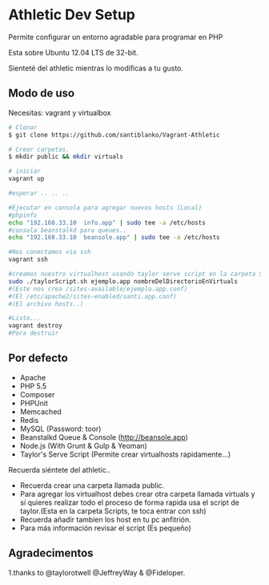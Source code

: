 # Athletic Dev Setup

Permite configurar un entorno agradable para programar en PHP

Esta sobre Ubuntu 12.04 LTS de 32-bit.

Sienteté del athletic mientras lo modificas a tu gusto.


## Modo de uso

Necesitas: vagrant y virtualbox

```bash
# Clonar
$ git clone https://github.com/santiblanko/Vagrant-Athletic

# Crear carpetas.
$ mkdir public && mkdir virtuals

# iniciar
vagrant up

#esperar .. .. ..

#Ejecutar en consola para agregar nuevos hosts (Local)
#phpinfo
echo "192.168.33.10  info.app" | sudo tee -a /etc/hosts
#consola beanstalkd para queues..
echo "192.168.33.10  beansole.app" | sudo tee -a /etc/hosts

#Nos conectamos via ssh
vagrant ssh

#creamos nuestro virtualhost usando taylor serve script en la carpeta Scripts
sudo ./taylorScript.sh ejemplo.app nombreDelDirectorioEnVirtuals
#(Este nos crea /sites-available/ejemplo.app.conf)
#(El /etc/apache2/sites-enabled/santi.app.conf)
#(El archivo hosts..)

#Listo...
vagrant destroy
#Para destruir

```



## Por defecto

- Apache
- PHP 5.5
- Composer
- PHPUnit
- Memcached
- Redis
- MySQL (Password: toor)
- Beanstalkd Queue & Console (http://beansole.app)
- Node.js (With Grunt & Gulp & Yeoman)
- Taylor's Serve Script (Permite crear virtualhosts rapidamente...)

Recuerda siéntete del athletic..

 - Recuerda crear una carpeta llamada public.
 - Para agregar los virtualhost debes crear otra carpeta llamada virtuals y
   si quieres realizar todo el proceso de forma rapida usa el script de taylor.(Esta en la carpeta Scripts, te toca entrar con ssh)
 - Recuerda añadir tambien los host en tu pc anfitrión.
 - Para más información revisar el script (Es pequeño)

## Agradecimentos

1.thanks to @taylorotwell @JeffreyWay & @Fideloper.
